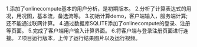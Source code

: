 1.添加了onlinecompute基本的用户分析，是初期版本。
2.分析了计算表达式的用况，用况图，基本流，备选流等。
3.初始计算demo，客户端输入，服务端计算; 还不能通过联网计算。
4.通过数据库SQLITE添加了onlinecompute的登录、注册等页面。
5.完成了客户端用户输入计算界面。
6.将客户端与登录注册页面进行连接。
7.项目运行版本，上传了运行结果图片以及运行视频。
